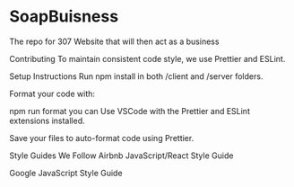 # SoapBuisness
The repo for 307 Website that will then act as a business 

Contributing
To maintain consistent code style, we use Prettier and ESLint.

Setup Instructions
Run npm install in both /client and /server folders.

Format your code with:

npm run format
you can Use VSCode with the Prettier and ESLint extensions installed.

Save your files to auto-format code using Prettier.

Style Guides We Follow
Airbnb JavaScript/React Style Guide

Google JavaScript Style Guide
